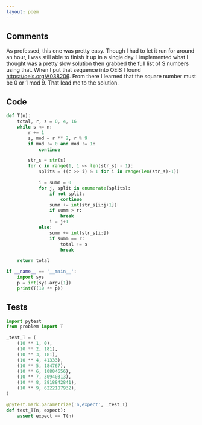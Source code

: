 ```yaml
---
layout: poem
---
```


## Comments

As professed, this one was pretty easy.  Though I had to let it run for around
an hour, I was still able to finish it up in a single day.  I implemented what
I thought was a pretty slow solution then grabbed the full list of S numbers
using that.  When I put that sequence into OEIS I found
https://oeis.org/A038206.  From there I learned that the square number must be
0 or 1 mod 9.  That lead me to the solution.

## Code

```python
def T(n):
    total, r, s = 0, 4, 16
    while s <= n:
        r += 1
        s, mod = r ** 2, r % 9
        if mod != 0 and mod != 1:
            continue

        str_s = str(s)
        for c in range(1, 1 << len(str_s) - 1):
            splits = ((c >> i) & 1 for i in range(len(str_s)-1))

            i = summ = 0
            for j, split in enumerate(splits):
                if not split:
                    continue
                summ += int(str_s[i:j+1])
                if summ > r:
                    break
                i = j+1
            else:
                summ += int(str_s[i:])
                if summ == r:
                    total += s
                    break

    return total

if __name__ == '__main__':
    import sys
    p = int(sys.argv[1])
    print(T(10 ** p))
```

## Tests

```python
import pytest
from problem import T

_test_T = (
    (10 ** 1, 0),
    (10 ** 2, 181),
    (10 ** 3, 181),
    (10 ** 4, 41333),
    (10 ** 5, 184767),
    (10 ** 6, 10804656),
    (10 ** 7, 30940313),
    (10 ** 8, 2818842841),
    (10 ** 9, 6222187932),
)

@pytest.mark.parametrize('n,expect', _test_T)
def test_T(n, expect):
    assert expect == T(n)
```
